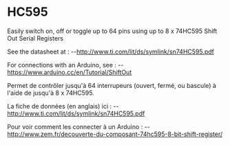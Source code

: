 # HC595
Easily switch on, off or toggle up to 64 pins using up to 8 x 74HC595 Shift Out Serial Registers

See the datasheet at :
--http://www.ti.com/lit/ds/symlink/sn74HC595.pdf

For connections with an Arduino, see :
--https://www.arduino.cc/en/Tutorial/ShiftOut

Permet de contrôler jusqu'à 64 interrupeurs (ouvert, fermé, ou bascule) à l'aide de jusqu'à 8 x 74HC595.

La fiche de données (en anglais) ici :
--http://www.ti.com/lit/ds/symlink/sn74HC595.pdf

Pour voir comment les connecter à un Arduino : 
--http://www.zem.fr/decouverte-du-composant-74hc595-8-bit-shift-register/
